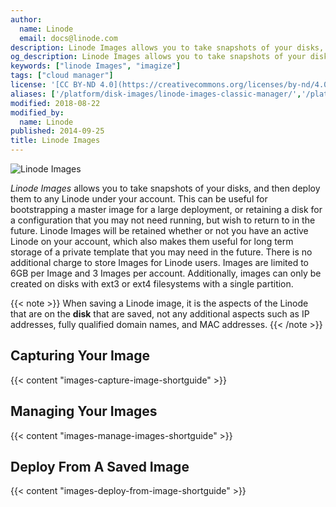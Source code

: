 ```yaml
---
author:
  name: Linode
  email: docs@linode.com
description: Linode Images allows you to take snapshots of your disks, and then deploy them to any Linode under your account. This can be useful for bootstrapping a master image for a large deployment, along with other use cases.
og_description: Linode Images allows you to take snapshots of your disks, and then deploy them to any Linode under your account. This can be useful for bootstrapping a master image for a large deployment, along with other use cases.
keywords: ["linode Images", "imagize"]
tags: ["cloud manager"]
license: '[CC BY-ND 4.0](https://creativecommons.org/licenses/by-nd/4.0)'
aliases: ['/platform/disk-images/linode-images-classic-manager/','/platform/linode-images/','/linode-images/','/platform/disk-images/linode-images-new-manager/']
modified: 2018-08-22
modified_by:
  name: Linode
published: 2014-09-25
title: Linode Images
---
```


![Linode Images](linode-images.jpg)

*Linode Images* allows you to take snapshots of your disks, and then deploy them to any Linode under your account. This can be useful for bootstrapping a master image for a large deployment, or retaining a disk for a configuration that you may not need running, but wish to return to in the future. Linode Images will be retained whether or not you have an active Linode on your account, which also makes them useful for long term storage of a private template that you may need in the future. There is no additional charge to store Images for Linode users. Images are limited to 6GB per Image and 3 Images per account. Additionally, images can only be created on disks with ext3 or ext4 filesystems with a single partition.

{{< note >}}
When saving a Linode image, it is the aspects of the Linode that are on the **disk** that are saved, not any additional aspects such as IP addresses, fully qualified domain names, and MAC addresses.
{{< /note >}}

## Capturing Your Image

{{< content "images-capture-image-shortguide" >}}

## Managing Your Images

{{< content "images-manage-images-shortguide" >}}

## Deploy From A Saved Image

{{< content "images-deploy-from-image-shortguide" >}}
